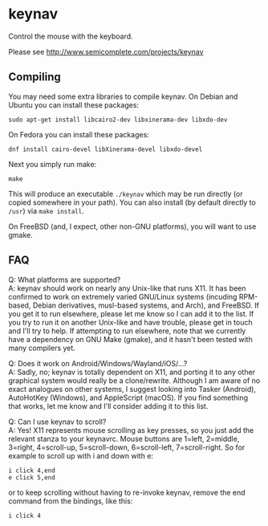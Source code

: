 keynav
======

Control the mouse with the keyboard.

Please see http://www.semicomplete.com/projects/keynav


Compiling
---------

You may need some extra libraries to compile keynav.  On Debian and Ubuntu you can install these packages:

    sudo apt-get install libcairo2-dev libxinerama-dev libxdo-dev

On Fedora you can install these packages:
    
    dnf install cairo-devel libXinerama-devel libxdo-devel

Next you simply run make:

    make

This will produce an executable `./keynav` which may be run directly (or copied
somewhere in your path). You can also install (by default directly to `/usr`)
via `make install`.

On FreeBSD (and, I expect, other non-GNU platforms), you will want to use gmake.


FAQ
---

Q: What platforms are supported?  
A: keynav should work on nearly any Unix-like that runs X11. It has been
confirmed to work on extremely varied GNU/Linux systems (incuding RPM-based,
Debian derivatives, musl-based systems, and Arch), and FreeBSD. If you get it to
run elsewhere, please let me know so I can add it to the list. If you try to run
it on another Unix-like and have trouble, please get in touch and I'll try to
help. If attempting to run elsewhere, note that we currently have a dependency
on GNU Make (gmake), and it hasn't been tested with many compilers yet.

Q: Does it work on Android/Windows/Wayland/iOS/...?  
A: Sadly, no; keynav is totally dependent on X11, and porting it to any other
graphical system would really be a clone/rewrite. Although I am aware of no
exact analogues on other systems, I suggest looking into Tasker (Android),
AutoHotKey (Windows), and AppleScript (macOS). If you find something that works,
let me know and I'll consider adding it to this list.

Q: Can I use keynav to scroll?  
A: Yes! X11 represents mouse scrolling as key presses, so you just add the
relevant stanza to your keynavrc.  Mouse buttons are
1=left, 2=middle, 3=right, 4=scroll-up, 5=scroll-down, 6=scroll-left, 7=scroll-right. So for example to scroll up with i and down with e:
```
i click 4,end
e click 5,end
```
or to keep scrolling without having to re-invoke keynav, remove the end command from the bindings, like this:
```
i click 4
```
